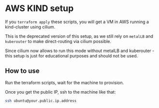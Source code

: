 # AWS KIND setup

If you `terraform apply` these scripts, you will get a VM in AWS running a kind-cluster using cilium.

This is the deprecated version of this setup, as we still rely on `metalLB` and `kuberouter` to make direct-routing via cilium possible.

Since cilium now allows to run this mode without metalLB and kuberouter - this setup is just for educational purposes and should not be used.

## How to use

Run the terraform scripts, wait for the machine to provision.

Once you get the public IP, ssh to the machine like that:

```bash
ssh ubuntu@your.public.ip.address
```